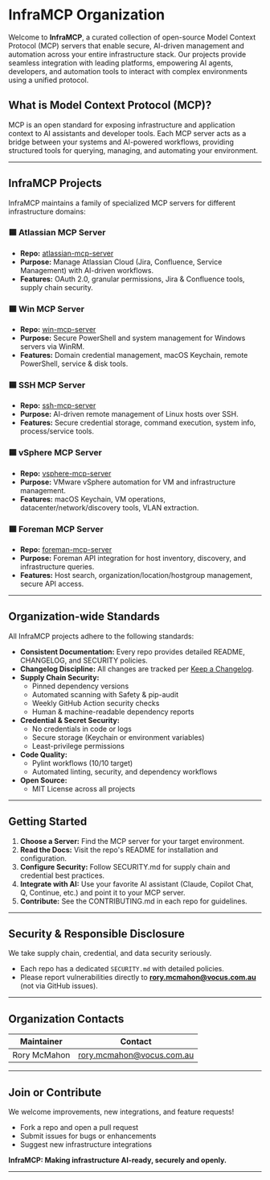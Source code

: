 # InfraMCP Organization

Welcome to **InfraMCP**, a curated collection of open-source Model Context Protocol (MCP) servers that enable secure, AI-driven management and automation across your entire infrastructure stack. Our projects provide seamless integration with leading platforms, empowering AI agents, developers, and automation tools to interact with complex environments using a unified protocol.

## What is Model Context Protocol (MCP)?

MCP is an open standard for exposing infrastructure and application context to AI assistants and developer tools. Each MCP server acts as a bridge between your systems and AI-powered workflows, providing structured tools for querying, managing, and automating your environment.

---

## InfraMCP Projects

InfraMCP maintains a family of specialized MCP servers for different infrastructure domains:

### 🟦 Atlassian MCP Server
- **Repo:** [atlassian-mcp-server](https://github.com/InfraMCP/atlassian-mcp-server)
- **Purpose:** Manage Atlassian Cloud (Jira, Confluence, Service Management) with AI-driven workflows.
- **Features:** OAuth 2.0, granular permissions, Jira & Confluence tools, supply chain security.

### 🟦 Win MCP Server
- **Repo:** [win-mcp-server](https://github.com/InfraMCP/win-mcp-server)
- **Purpose:** Secure PowerShell and system management for Windows servers via WinRM.
- **Features:** Domain credential management, macOS Keychain, remote PowerShell, service & disk tools.

### 🟦 SSH MCP Server
- **Repo:** [ssh-mcp-server](https://github.com/InfraMCP/ssh-mcp-server)
- **Purpose:** AI-driven remote management of Linux hosts over SSH.
- **Features:** Secure credential storage, command execution, system info, process/service tools.

### 🟦 vSphere MCP Server
- **Repo:** [vsphere-mcp-server](https://github.com/InfraMCP/vsphere-mcp-server)
- **Purpose:** VMware vSphere automation for VM and infrastructure management.
- **Features:** macOS Keychain, VM operations, datacenter/network/discovery tools, VLAN extraction.

### 🟦 Foreman MCP Server
- **Repo:** [foreman-mcp-server](https://github.com/InfraMCP/foreman-mcp-server)
- **Purpose:** Foreman API integration for host inventory, discovery, and infrastructure queries.
- **Features:** Host search, organization/location/hostgroup management, secure API access.

---

## Organization-wide Standards

All InfraMCP projects adhere to the following standards:

- **Consistent Documentation:** Every repo provides detailed README, CHANGELOG, and SECURITY policies.
- **Changelog Discipline:** All changes are tracked per [Keep a Changelog](https://keepachangelog.com/en/1.0.0/).
- **Supply Chain Security:** 
  - Pinned dependency versions
  - Automated scanning with Safety & pip-audit
  - Weekly GitHub Action security checks
  - Human & machine-readable dependency reports
- **Credential & Secret Security:** 
  - No credentials in code or logs
  - Secure storage (Keychain or environment variables)
  - Least-privilege permissions
- **Code Quality:** 
  - Pylint workflows (10/10 target)
  - Automated linting, security, and dependency workflows
- **Open Source:** 
  - MIT License across all projects

---

## Getting Started

1. **Choose a Server:** Find the MCP server for your target environment.
2. **Read the Docs:** Visit the repo's README for installation and configuration.
3. **Configure Security:** Follow SECURITY.md for supply chain and credential best practices.
4. **Integrate with AI:** Use your favorite AI assistant (Claude, Copilot Chat, Q, Continue, etc.) and point it to your MCP server.
5. **Contribute:** See the CONTRIBUTING.md in each repo for guidelines.

---

## Security & Responsible Disclosure

We take supply chain, credential, and data security seriously.
- Each repo has a dedicated `SECURITY.md` with detailed policies.
- Please report vulnerabilities directly to **rory.mcmahon@vocus.com.au** (not via GitHub issues).

---

## Organization Contacts

| Maintainer        | Contact                          |
|-------------------|----------------------------------|
| Rory McMahon      | rory.mcmahon@vocus.com.au        |

---

## Join or Contribute

We welcome improvements, new integrations, and feature requests!  
- Fork a repo and open a pull request
- Submit issues for bugs or enhancements
- Suggest new infrastructure integrations

**InfraMCP: Making infrastructure AI-ready, securely and openly.**

---
